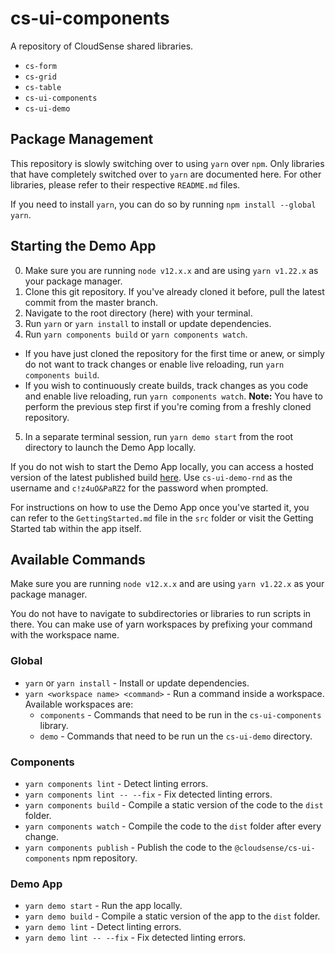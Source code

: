 # cs-ui-components

A repository of CloudSense shared libraries.

- `cs-form`
- `cs-grid`
- `cs-table`
- `cs-ui-components`
- `cs-ui-demo`

## Package Management

This repository is slowly switching over to using `yarn` over `npm`. Only libraries that have completely switched over to `yarn` are documented here. For other libraries, please refer to their respective `README.md` files.

If you need to install `yarn`, you can do so by running `npm install --global yarn`.

## Starting the Demo App

0. Make sure you are running `node v12.x.x` and are using `yarn v1.22.x` as your package manager.
1. Clone this git repository. If you've already cloned it before, pull the latest commit from the master branch.
2. Navigate to the root directory (here) with your terminal.
3. Run `yarn` or `yarn install` to install or update dependencies.
4. Run `yarn components build` or `yarn components watch`.
  - If you have just cloned the repository for the first time or anew, or simply do not want to track changes or enable live reloading, run `yarn components build`.
  - If you wish to continuously create builds, track changes as you code and enable live reloading, run `yarn components watch`. __Note:__ You have to perform the previous step first if you're coming from a freshly cloned repository.
5. In a separate terminal session, run `yarn demo start` from the root directory to launch the Demo App locally.

If you do not wish to start the Demo App locally, you can access a hosted version of the latest published build [here](https://hvar.cloudsense.com/cs-ui-demo/). Use `cs-ui-demo-rnd` as the username and `c!z4uO&PaRZ2` for the password when prompted.

For instructions on how to use the Demo App once you've started it, you can refer to the `GettingStarted.md` file in the `src` folder or visit the Getting Started tab within the app itself.

## Available Commands

Make sure you are running `node v12.x.x` and are using `yarn v1.22.x` as your package manager.

You do not have to navigate to subdirectories or libraries to run scripts in there. You can make use of yarn workspaces by prefixing your command with the workspace name.

### Global

- `yarn` or `yarn install` - Install or update dependencies.
- `yarn <workspace name> <command>` - Run a command inside a workspace. Available workspaces are:
  - `components` - Commands that need to be run in the `cs-ui-components` library.
  - `demo` - Commands that need to be run un the `cs-ui-demo` directory.

### Components

- `yarn components lint` - Detect linting errors.
- `yarn components lint -- --fix` - Fix detected linting errors.
- `yarn components build` - Compile a static version of the code to the `dist` folder.
- `yarn components watch` - Compile the code to the `dist` folder after every change.
- `yarn components publish` - Publish the code to the `@cloudsense/cs-ui-components` npm repository.

### Demo App

- `yarn demo start` - Run the app locally.
- `yarn demo build` - Compile a static version of the app to the `dist` folder.
- `yarn demo lint` - Detect linting errors.
- `yarn demo lint -- --fix` - Fix detected linting errors.
